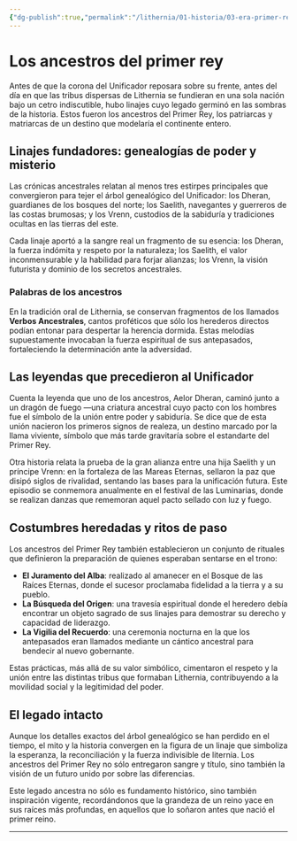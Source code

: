 ```yaml
---
{"dg-publish":true,"permalink":"/lithernia/01-historia/03-era-primer-rey/los-ancestros-del-primer-rey/","title":"Los ancestros del primer rey","tags":["lithernia","historia","linaje","realeza"]}
---
```


# Los ancestros del primer rey

Antes de que la corona del Unificador reposara sobre su frente, antes del día en que las tribus dispersas de Lithernia se fundieran en una sola nación bajo un cetro indiscutible, hubo linajes cuyo legado germinó en las sombras de la historia. Estos fueron los ancestros del Primer Rey, los patriarcas y matriarcas de un destino que modelaría el continente entero.

## Linajes fundadores: genealogías de poder y misterio

Las crónicas ancestrales relatan al menos tres estirpes principales que convergieron para tejer el árbol genealógico del Unificador: los Dheran, guardianes de los bosques del norte; los Saelith, navegantes y guerreros de las costas brumosas; y los Vrenn, custodios de la sabiduría y tradiciones ocultas en las tierras del este. 

Cada linaje aportó a la sangre real un fragmento de su esencia: los Dheran, la fuerza indómita y respeto por la naturaleza; los Saelith, el valor inconmensurable y la habilidad para forjar alianzas; los Vrenn, la visión futurista y dominio de los secretos ancestrales.

### Palabras de los ancestros

En la tradición oral de Lithernia, se conservan fragmentos de los llamados **Verbos Ancestrales**, cantos proféticos que sólo los herederos directos podían entonar para despertar la herencia dormida. Estas melodías supuestamente invocaban la fuerza espiritual de sus antepasados, fortaleciendo la determinación ante la adversidad.

## Las leyendas que precedieron al Unificador

Cuenta la leyenda que uno de los ancestros, Aelor Dheran, caminó junto a un dragón de fuego —una criatura ancestral cuyo pacto con los hombres fue el símbolo de la unión entre poder y sabiduría. Se dice que de esta unión nacieron los primeros signos de realeza, un destino marcado por la llama viviente, símbolo que más tarde gravitaría sobre el estandarte del Primer Rey.

Otra historia relata la prueba de la gran alianza entre una hija Saelith y un príncipe Vrenn: en la fortaleza de las Mareas Eternas, sellaron la paz que disipó siglos de rivalidad, sentando las bases para la unificación futura. Este episodio se conmemora anualmente en el festival de las Luminarias, donde se realizan danzas que rememoran aquel pacto sellado con luz y fuego.

## Costumbres heredadas y ritos de paso

Los ancestros del Primer Rey también establecieron un conjunto de rituales que definieron la preparación de quienes esperaban sentarse en el trono:

- **El Juramento del Alba**: realizado al amanecer en el Bosque de las Raíces Eternas, donde el sucesor proclamaba fidelidad a la tierra y a su pueblo.
- **La Búsqueda del Origen**: una travesía espiritual donde el heredero debía encontrar un objeto sagrado de sus linajes para demostrar su derecho y capacidad de liderazgo.
- **La Vigilia del Recuerdo**: una ceremonia nocturna en la que los antepasados eran llamados mediante un cántico ancestral para bendecir al nuevo gobernante.

Estas prácticas, más allá de su valor simbólico, cimentaron el respeto y la unión entre las distintas tribus que formaban Lithernia, contribuyendo a la movilidad social y la legitimidad del poder.

## El legado intacto

Aunque los detalles exactos del árbol genealógico se han perdido en el tiempo, el mito y la historia convergen en la figura de un linaje que simboliza la esperanza, la reconciliación y la fuerza indivisible de liternia. Los ancestros del Primer Rey no sólo entregaron sangre y título, sino también la visión de un futuro unido por sobre las diferencias.

Este legado ancestra no sólo es fundamento histórico, sino también inspiración vigente, recordándonos que la grandeza de un reino yace en sus raíces más profundas, en aquellos que lo soñaron antes que nació el primer reino.


---